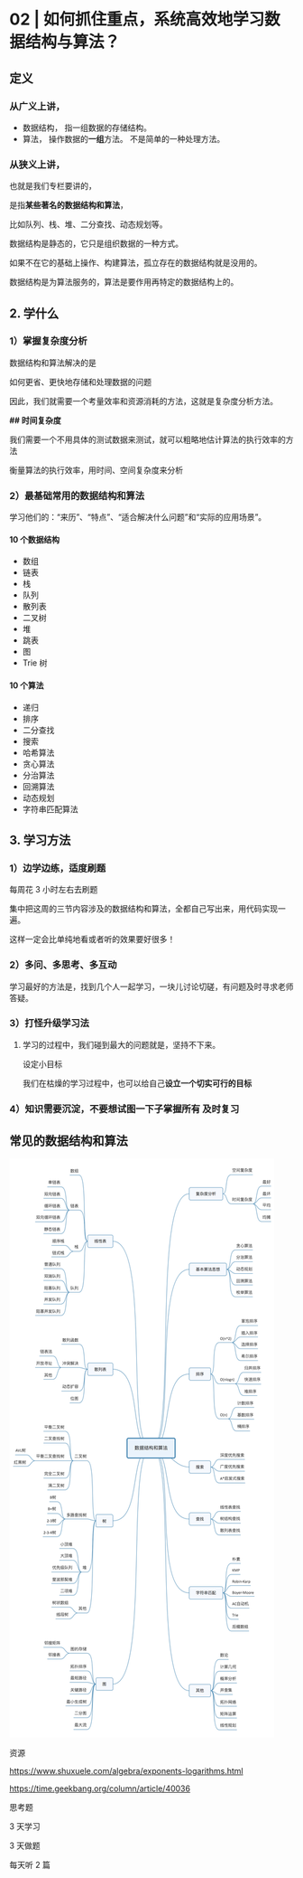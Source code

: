 

# 02 | 如何抓住重点，系统高效地学习数据结构与算法？



## 定义



### **从广义上讲，**

- 数据结构， 指一组数据的存储结构。
- 算法， 操作数据的**一组**方法。  不是简单的一种处理方法。



### 从狭义上讲，

也就是我们专栏要讲的，

是指**某些著名的数据结构和算法**，

比如队列、栈、堆、二分查找、动态规划等。



数据结构是静态的，它只是组织数据的一种方式。

如果不在它的基础上操作、构建算法，孤立存在的数据结构就是没用的。



数据结构是为算法服务的，算法是要作用再特定的数据结构上的。



## 2. 学什么



### 1）掌握复杂度分析

数据结构和算法解决的是

如何更省、更快地存储和处理数据的问题

因此，我们就需要一个考量效率和资源消耗的方法，这就是复杂度分析方法。

**## 时间复杂度**

我们需要一个不用具体的测试数据来测试，就可以粗略地估计算法的执行效率的方法

衡量算法的执行效率，用时间、空间复杂度来分析

### 2）最基础常用的数据结构和算法

学习他们的：“来历”、“特点”、“适合解决什么问题”和“实际的应用场景”。



#### **10 个数据结构**

- 数组
- 链表
- 栈
- 队列
- 散列表
- 二叉树
- 堆
- 跳表
- 图
- Trie 树



#### **10 个算法**

- 递归
- 排序
- 二分查找
- 搜索
- 哈希算法
- 贪心算法
- 分治算法
- 回溯算法
- 动态规划
- 字符串匹配算法



## 3. 学习方法



### 1）边学边练，适度刷题

每周花 3 小时左右去刷题

集中把这周的三节内容涉及的数据结构和算法，全都自己写出来，用代码实现一遍。

这样一定会比单纯地看或者听的效果要好很多！

### 2）多问、多思考、多互动

学习最好的方法是，找到几个人一起学习，一块儿讨论切磋，有问题及时寻求老师答疑。



### 3）打怪升级学习法

1. 学习的过程中，我们碰到最大的问题就是，坚持不下来。 

   设定小目标
   
   我们在枯燥的学习过程中，也可以给自己**设立一个切实可行的目标**

### 4）知识需要沉淀，不要想试图一下子掌握所有 及时复习

## 常见的数据结构和算法

![数据结构与算法之美-1](img/%E6%95%B0%E6%8D%AE%E7%BB%93%E6%9E%84%E4%B8%8E%E7%AE%97%E6%B3%95%E4%B9%8B%E7%BE%8E-1.png)





资源

https://www.shuxuele.com/algebra/exponents-logarithms.html

https://time.geekbang.org/column/article/40036



思考题



3 天学习

3 天做题

每天听 2 篇